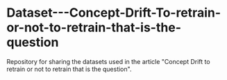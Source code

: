 # Dataset---Concept-Drift-To-retrain-or-not-to-retrain-that-is-the-question


Repository for sharing the datasets used in the article "Concept Drift to retrain or not to retrain that is the question".
